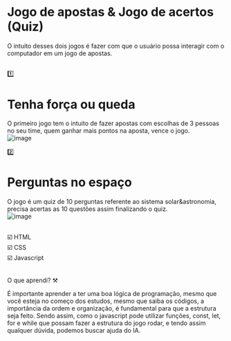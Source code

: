 <h1>Jogo de apostas & Jogo de acertos (Quiz)</h1>
O intuito desses dois jogos é fazer com que o usuário possa interagir com o computador em um jogo de apostas.<br>

##

1️⃣<h1>Tenha força ou queda<br></h1> O primeiro jogo tem o intuito de fazer apostas com escolhas de 3 pessoas no seu time, quem ganhar mais pontos na aposta, vence o jogo.<br>
![image](https://github.com/user-attachments/assets/b4c858fe-b3a4-4b3b-b4f5-4a7afe0c075c)


2️⃣ <h1>Perguntas no espaço </h1>O jogo é um quiz de 10 perguntas referente ao sistema solar&astronomia, precisa acertas as 10 questões assim finalizando o quiz.<br>
![image](https://github.com/user-attachments/assets/fe722792-5002-4698-b1a2-0d38c5434cbd)

##
☑️ HTML<br>
☑️ CSS<br>
☑️ Javascript<br>
##
O que aprendi? ⚒️ 

É importante aprender a ter uma boa lógica de programação, mesmo que você esteja no começo dos estudos, mesmo que saiba os códigos, a importância da ordem e organização, é fundamental para que a estrutura seja feito. Sendo assim, como o javascript pode utilizar funções, const, let, for e while que possam fazer a estrutura do jogo rodar, e tendo assim qualquer dúvida, podemos buscar ajuda do IA.

